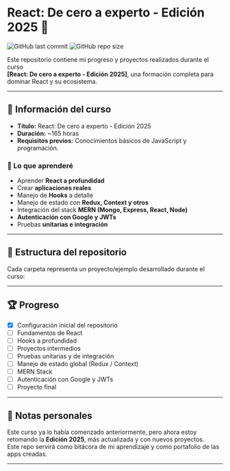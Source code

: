 # React: De cero a experto - Edición 2025 🚀

![GitHub last commit](https://img.shields.io/github/last-commit/valentincerezuela04/React-DeCeroAExperto-Edicion2025)
![GitHub repo size](https://img.shields.io/github/repo-size/valentincerezuela04/React-DeCeroAExperto-Edicion2025)

Este repositorio contiene mi progreso y proyectos realizados durante el curso  
**[React: De cero a experto - Edición 2025]**, una formación completa para dominar React y su ecosistema.  

---

## 📌 Información del curso

- **Título:** React: De cero a experto - Edición 2025  
- **Duración:** ~165 horas  
- **Requisitos previos:** Conocimientos básicos de JavaScript y programación.  

### 🎯 Lo que aprenderé
- Aprender **React a profundidad**  
- Crear **aplicaciones reales**  
- Manejo de **Hooks** a detalle  
- Manejo de estado con **Redux, Context y otros**  
- Integración del stack **MERN (Mongo, Express, React, Node)**  
- **Autenticación con Google y JWTs**  
- Pruebas **unitarias e integración**  

---

## 📂 Estructura del repositorio

Cada carpeta representa un proyecto/ejemplo desarrollado durante el curso:  


---

## 🏆 Progreso

- [x] Configuración inicial del repositorio  
- [ ] Fundamentos de React  
- [ ] Hooks a profundidad  
- [ ] Proyectos intermedios  
- [ ] Pruebas unitarias y de integración  
- [ ] Manejo de estado global (Redux / Context)  
- [ ] MERN Stack  
- [ ] Autenticación con Google y JWTs  
- [ ] Proyecto final  

---

## 📝 Notas personales

Este curso ya lo había comenzado anteriormente, pero ahora estoy retomando la **Edición 2025**, más actualizada y con nuevos proyectos.  
Este repo servirá como bitácora de mi aprendizaje y como portafolio de las apps creadas.  

---
